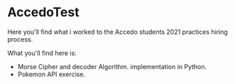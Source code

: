 # AccedoTest

Here you'll find what i worked to the Accedo students 2021 practices hiring process.


What you'll find here is: 

- Morse Cipher and decoder Algorithm. implementation in Python.
- Pokemon API exercise. 
